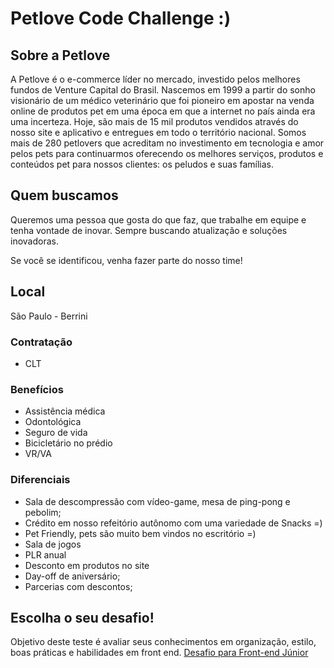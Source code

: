 

# Petlove Code Challenge :)

## Sobre a Petlove


A Petlove é o e-commerce líder no mercado, investido pelos melhores fundos de Venture Capital do Brasil. Nascemos em 1999 a partir do sonho visionário de um médico veterinário que foi pioneiro em apostar na venda online de produtos pet em uma época em que a internet no país ainda era uma incerteza. Hoje, são mais de 15 mil produtos vendidos através do nosso site e aplicativo e entregues em todo o território nacional. Somos mais de 280 petlovers que acreditam no investimento em tecnologia e amor pelos pets para continuarmos oferecendo os melhores serviços, produtos e conteúdos pet para nossos clientes: os peludos e suas famílias.


## Quem buscamos

  
Queremos uma pessoa que gosta do que faz, que trabalhe em equipe e tenha vontade de inovar. Sempre buscando atualização e soluções inovadoras.
 
Se você se identificou, venha fazer parte do nosso time!

## Local
São Paulo - Berrini


### Contratação
- CLT

### Benefícios
- Assistência médica
- Odontológica
- Seguro de vida
- Bicicletário no prédio
- VR/VA
  
### Diferenciais
- Sala de descompressão com vídeo-game, mesa de ping-pong e pebolim;
- Crédito em nosso refeitório autônomo com uma variedade de Snacks =)
- Pet Friendly, pets são muito bem vindos no escritório =)
- Sala de jogos
- PLR anual
- Desconto em produtos no site
- Day-off de aniversário;
- Parcerias com descontos;



## Escolha o seu desafio!


Objetivo deste teste é avaliar seus conhecimentos em organização, estilo, boas práticas e habilidades em front end.
[Desafio para Front-end Júnior](https://github.com/petlove/code-challenge/blob/master/frontend_jr/README.md)
